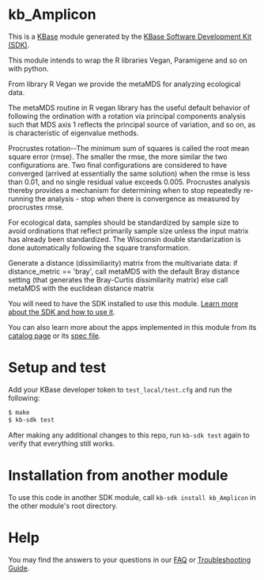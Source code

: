 # kb_Amplicon

This is a [KBase](https://kbase.us) module generated by the [KBase Software Development Kit (SDK)](https://github.com/kbase/kb_sdk).

This module intends to wrap the R libraries Vegan, Paramigene and so on with python.

From library R Vegan we provide the metaMDS for analyzing ecological data.

The metaMDS routine in R vegan library has the useful default behavior of following the ordination with a rotation via principal components analysis such that MDS axis 1 reflects the principal source of variation, and so on, as is characteristic of eigenvalue methods.

Procrustes rotation--The minimum sum of squares is called the root mean square error (rmse). The smaller the rmse, the more similar the two configurations are. Two final configurations are considered to have converged (arrived at essentially the same solution) when the rmse is less than 0.01, and no single residual value exceeds 0.005. Procrustes analysis thereby provides a mechanism for determining when to stop repeatedly re-running the analysis - stop when there is convergence as measured by procrustes rmse.

For ecological data, samples should be standardized by sample size to avoid ordinations that reflect primarily sample size unless the input matrix has already been standardized.  The Wisconsin double standarization is done automatically following the square transformation. 

Generate a distance (dissimiliarity) matrix from the multivariate data:
if distance_metric == 'bray', call metaMDS with the default Bray distance setting (that generates the Bray-Curtis dissimilarity matrix)
else call metaMDS with the euclidean distance matrix


You will need to have the SDK installed to use this module. [Learn more about the SDK and how to use it](https://kbase.github.io/kb_sdk_docs/).

You can also learn more about the apps implemented in this module from its [catalog page](https://narrative.kbase.us/#catalog/modules/kb_Vegan) or its [spec file]($module_name.spec).

# Setup and test

Add your KBase developer token to `test_local/test.cfg` and run the following:

```bash
$ make
$ kb-sdk test
```

After making any additional changes to this repo, run `kb-sdk test` again to verify that everything still works.

# Installation from another module

To use this code in another SDK module, call `kb-sdk install kb_Amplicon` in the other module's root directory.

# Help

You may find the answers to your questions in our [FAQ](https://kbase.github.io/kb_sdk_docs/references/questions_and_answers.html) or [Troubleshooting Guide](https://kbase.github.io/kb_sdk_docs/references/troubleshooting.html).
